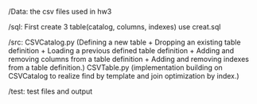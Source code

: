 /Data: the csv files used in hw3

/sql: First create 3 table(catalog, columns, indexes) use creat.sql

/src: CSVCatalog.py (Defining a new table + Dropping an existing table definition + Loading a previous defined table definition + Adding and removing columns from a table definition + Adding and removing indexes from a table definition.)
      CSVTable.py (implementation building on CSVCatalog to realize find by template and join optimization by index.)

/test: test files and output
    
